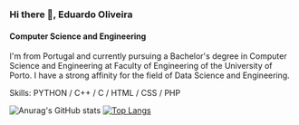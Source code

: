 ### Hi there 👋, Eduardo Oliveira
#### Computer Science and Engineering

I'm from Portugal and currently pursuing a Bachelor's degree in Computer Science and Engineering at Faculty of Engineering of the University of Porto. I have a strong affinity for the field of Data Science and Engineering. 

Skills: PYTHON / C++ / C / HTML / CSS / PHP 

![Anurag's GitHub stats](https://github-readme-stats.vercel.app/api?username=eduardooliveiraps&show_icons=true&theme=radical)
[![Top Langs](https://github-readme-stats.vercel.app/api/top-langs/?username=eduardooliveiraps&layout=donut)](https://github.com/anuraghazra/github-readme-stats)
